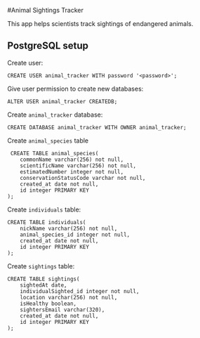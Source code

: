 #Animal Sightings Tracker

This app helps scientists track sightings of endangered animals.

## PostgreSQL setup


Create user:
```
CREATE USER animal_tracker WITH password '<password>';
```

Give user permission to create new databases:
```
ALTER USER animal_tracker CREATEDB;
```

Create `animal_tracker` database:
```
CREATE DATABASE animal_tracker WITH OWNER animal_tracker;
```

Create `animal_species` table
```
 CREATE TABLE animal_species(
    commonName varchar(256) not null,
    scientificName varchar(256) not null,
    estimatedNumber integer not null,
    conservationStatusCode varchar not null,
    created_at date not null,
    id integer PRIMARY KEY
);
```

Create `individuals` table:
```
CREATE TABLE individuals(
    nickName varchar(256) not null,
    animal_species_id integer not null,
    created_at date not null,
    id integer PRIMARY KEY
);
```

Create `sightings` table:
```
CREATE TABLE sightings(
    sightedAt date,
    individualSighted_id integer not null,
    location varchar(256) not null,
    isHealthy boolean,
    sightersEmail varchar(320),
    created_at date not null,
    id integer PRIMARY KEY
);
```